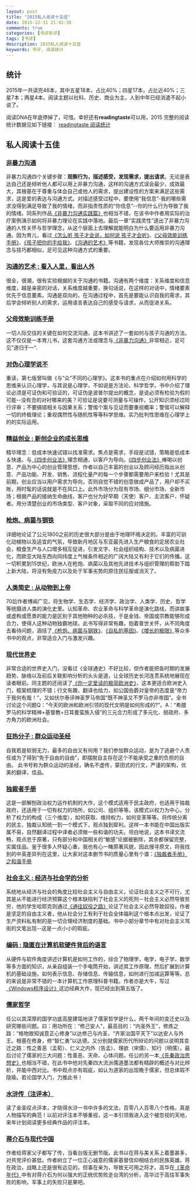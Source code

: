 ```yaml
---
layout: post
title: "2015私人阅读十五佳"
date: 2015-12-31 21:42:38
comments: true
categories: [书评影评]
tags: [书评]
description: 2015私人阅读十五佳
keywords: 书评, 阅读统计
---
```


## 统计
2015年一共读完46本，其中五星18本，占比40%；四星17本，占比近40%；三星7本；两星4本。阅读主题以社科、历史、商业为主，人到中年已经消遣不起小说了。

阅读DNA在年底停掉了，可惜。幸好还有**readingtaste**可以用，2015 完整的阅读统计数据见如下链接：
[readingtaste 阅读统计](http://readingtaste.com/user/1297475/stat/books)

## 私人阅读十五佳

<!--more-->

### [非暴力沟通](http://book.douban.com/subject/3533221/)

非暴力沟通四个关键步骤：**观察行为，描述感受，发现需求，提出请求**。无论是表达自己还是倾听他人都可以用上非暴力沟通，这样的沟通方式误会最少，成效最大，其根基在于尊重与体会自己或他人的需求，提出建设性的方案来满足这些需求，这是爱的表达与沟通方式。对描述感受过程中，要使用“我信息”-我的哪些需求没得到满足导致了我的情绪，而非指责性质的“你信息”--你的什么行为导致了我的情绪。同系列作品[《非暴力沟通实践篇》](http://book.douban.com/subject/25985811/)也相当不错，在该书中作者用实际的治疗案例演示如何将非暴力理论在实践中落地。最后一章“实践灵性”道出了非暴力沟通的人性关怀与哲学理念，从这个层面上去理解就能明白为什么要运用非暴力沟通。因为育儿，看过[《怎么听 孩子才会说，如何说 孩子才会听》](http://book.douban.com/subject/2275635/)、[《父母效能训练手册》](http://book.douban.com/subject/3759379/)、[《孩子把你的手给我》](http://book.douban.com/subject/1067049/)、[《沟通的艺术》](http://book.douban.com/subject/26275861/)等书籍，发现各位大师推崇的沟通理念与技巧都相似，足可见这种沟通方式的重要。

### [沟通的艺术 : 看入人里，看出人外](http://book.douban.com/subject/26275861/)

很全，很潮，很有实验根据的关于沟通的书籍。沟通有两个维度：关系维度和信息维度，越是亲密的对话，关系维度越重要，换句话说，在这样的对话中，情绪要素优先于信息要素。沟通是双向的，在沟通过程中，首先是要能认识自我的需求，其后学会倾听别人的需求，运用语言表达自己的感受与请求，从而促进关系。

### [父母效能训练手册](http://book.douban.com/subject/3759379/)

一切人际交往的关键在如何交流沟通，这本书讲述了一套如何与孩子沟通的方法。这不仅仅是一本育儿书，这套沟通方法或理念与[《非暴力沟通》](http://book.douban.com/subject/3533221/)非常相近，足可见"道归于一".

### [对伪心理学说不](http://book.douban.com/subject/6952036/)

重读，第七版曾叫做《与“众”不同的心理学》。这本书的重点在介绍如何用科学的思维来认识心理学，与其说是心理学，不如说是方法论、科学哲学。书中介绍了理论必须是可证伪和可验证的，可证伪是波普尔提出的概念，是说必须有检验为假的可能--没有丑的对衬哪来的美？可验证是说要可测量与可操作，公开知识须经过同行评审；不要搞错相关与因果关系；警惕个案与见证而要重视概率；警惕可以解释一切的终极理论；重视偶然性与随机性等等科学思维。实乃批判性思维在心理学上的的实际运用。

### [精益创业 : 新创企业的成长思维](http://book.douban.com/subject/10945606/)

精华理念：低成本快速试错以找准需求。焦点是需求，手段是试错，策略是低成本＆快速。与[《四步创业法》](http://book.douban.com/subject/11516567/)理念相通，以客户为导向。[《四步创业法》](http://book.douban.com/subject/11516567/)棒喝以创意、产品为中心的创业管理思想，作者以自己丰富的创业以及顾问经历指出从创意、产品功能、开发、销售、流程化量产的每一个步骤都需要用户来检验！尤其是前期，创业应当以用户需求为导向，否则自觉不错的创意做成产品了，用户却不买账，用时髦的话说就是不在风口上。此外市场分为现有市场、细分市场、全新市场；根据产品的接纳生命曲线，客户也分为好早期（天使）客户、主流客户、怀疑者。用分清楚创业的市场类型、客户对象，采取不同的应对措施。

### [枪炮、病菌与钢铁](http://book.douban.com/subject/1813841/)

详细地论证了公元1800之前的历史很大部分是由于地理环境决定的。丰富的可驯化动植物以及适宜的气氛，导致新月地区与东亚最先进入生产粮食的定居农业社会，粮食生产与人口增多相互促进，引发文字、社会组织结构、技术以及病菌进化，而欧亚大陆东西向同纬度上气候条件相近的广阔大陆又有利于它们的传播。这一切积累到15世纪，欧洲人在枪炮、病菌以及其他先进技术与组织管理的帮助下踏上新大陆，将没有免疫力以及处于军事劣势的原住民征服或消灭了。

### [人类简史 : 从动物到上帝](http://book.douban.com/subject/25985021/)

70后作者博闻广见，将生物学、生态学、经济学、政治学、人类学、历史、哲学等统摄进人类的演化史里。认知革命、农业革命与科学革命是演化路线，而讲故事或虚构或愿景的能力是区别于其他物种的必杀技，于是金钱、帝国或宗教能够形成合力，使得人这种动物独霸地球。此书写得非常有趣，抱着普世关怀，从不同角度去看待问题，涵括了[《枪炮、病菌与钢铁》](http://book.douban.com/subject/1813841/)、[《自私的基因》](http://book.douban.com/subject/11445548/)、[《增长的极限》](http://book.douban.com/subject/24745507/)等众多书中的观点，非常适合入门与激发兴趣。

### [现代世界史](http://book.douban.com/subject/25831575/)

非常合适的世界史入门，没看过《全球通史》不好比较，但作者能把各时期的发展趋势、脉络以及前后关联影响分析的头头是道，让全球历史长河连贯系统地展现在读者眼前。同主题的还阅读了[《你一定爱读的极简欧洲史》](http://book.douban.com/subject/5366248/)，这本更适合欧洲史入门，框架梳理的不错；行文有趣，翻译也给力，如公国伯爵对皇帝的态度是“帝力于我何有哉！”，又如伏尔泰评神圣罗马帝国“既不神圣又不罗马亦非帝国”。全书讨论这个问题Q：“今天的欧洲和欧洲引领的现代文明是如何形成的?”。A：“希腊罗马的科学精神+基督教+日耳曼蛮族入侵”的三元合力形成了多元化、弱政府、多方角力的欧洲社会。

### [狂热分子 : 群众运动圣经](http://book.douban.com/subject/3057556/)

自我若是软弱无力，最多的自由又有何用？我们参加群众运动，是为了逃避个人责任或为了得到“免于自由的自由”，即摆脱自主存在这个不能承受之重的负担的自由。 此书号称为群众运动的圣经，确名不虚传，蒙田式的行文，严谨的架构，优美的翻译，佳品。

### [独裁者手册](http://book.douban.com/subject/25881102/)

这是一部解刨政治权力运作机制的大作，这个模式适用于民主政府，也适用于独裁政府，还适用于一切有权力的场所，如公司、组织等等。该模式以权力为中心，分析了权力的构成（三个维度），如何获取、维持权力，如何变革等等。将传统分离的民主、独裁认知统一到一个模式下，观点独到犀利。这样一本书能在中国出版实属不易，自然翻译过程中译者必须做一些和谐的功夫。坦白地说，这本书译文流畅，观点忠于原著，只有部分和中国相关的“敏感”论据被删除，其余都保留完整，实属佳品。鉴于很多人怀疑心重，我也有心一睹原著风貌，因此搜寻原文，将我找到的中英差异列在这里，让大家对这本删节书的质量心里有个谱：[《独裁者手册》之和谐手册](http://kesain.lofter.com/post/3aa744_65cd0a4)

### [社会主义 : 经济与社会学的分析](http://book.douban.com/subject/3260366/)

系统地从经济与社会的角度比较社会主义与自由主义，论证社会主义之不可行，尤其是从不能进行经济预算这个根本缺陷判了社会主义的死刑－社会主义必然导致贫穷，他的学生哈耶克则通过[《通往奴役之路》](http://book.douban.com/subject/1077528/)论证了社会主义必然导致奴役。作者是坚定的自由主义者，他从社会分工有利于社会全体福利这个根本点出发，论证了生产资料私有制的是一切合理经济制度的基础。书中小部分章节中有对社会主义骂街的文笔出现--这是一点小小的瑕疵。

### [编码 : 隐匿在计算机软硬件背后的语言](http://book.douban.com/subject/4822685/)

从硬件与软件角度讲述计算机是如何工作的，综合了物理学，电学，电子学，数学等多方面的知识，从亲自组装一个手电筒开始，讲述其工作原理，然后扩展到计算机的基础设施，如何表示信息、存储信息、传输信息，如何进行加减运算等等。总的来说是非常不错的一本计算机工作原理科普书籍。作者亦是大牛，写过[《Windows程序设计》](http://book.douban.com/subject/5273955/)这边经典大作，现已经出到第五版了。

### [儒家哲学](http://book.douban.com/subject/4097069/)

任公以其深厚的国学功底高屋建瓴地讲了儒家哲学是什么，两千年间的变迁史以及研究哪些问题。曰：用功所在：“修己安人”，最高目的：“内圣外王”，修炼之路：“格物致知诚意正心修身”以达修己与内圣，“齐家治国平天下”以达安人与外王。根基在修身，修“智仁勇”以达德。又分别就儒家历代所辩论的问题以说明其变迁之路：性之善恶（孟荀）、仁义之内外（告孟）、理欲（宋儒）、知行（明儒）。最后讨论了儒家的三大问题：性善恶、天命、心体问题。任公的另一本[《先秦政治思想史》](http://book.douban.com/subject/5990878/)也相当不错，在此书中他对先秦四大流派儒道墨法都有精辟的概述与对比辨析，并能中西对比。书中观点亦有瑕疵，如认为道家的出现晚于儒家，但总体瑕不隐瑜。若论国学入门，力推此书！

### [水浒传（注评本）](http://book.douban.com/subject/26411281/)

读了金圣叹点评本，才晓得水浒一书中许多的文法，百零八人百零八个性格，真是人物描写的典范！以前对评注本不够重视，这一本引领我进入这个被忽视的天地，来年计划阅读更多经典作品的评注本。

### [蒋介石与现代中国](http://book.douban.com/subject/4322040/)

作者给蒋家父子都写了传，当看台版无删节版。此书以在蒋与美关系上着墨甚多，对共党评价甚低。作者树立了一位正心诚意的儒家基督信仰相结合的民族英雄。蒋在政治，战略上还是很有远见的，但事在亲为，导致无可用之将才。高华在[《革命年代》](http://book.douban.com/subject/4229282/)中有对蒋介石为何以强大的正统优势败走台湾的分析，高华过于高估军事失败的影响，军事上的失败只是果吧。
